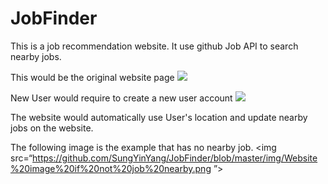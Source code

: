 # JobFinder
 This is a job recommendation website.
 It use github Job API to search nearby jobs.
 
 This would be the original website page 
 <img src=“https://github.com/SungYinYang/JobFinder/blob/master/img/login%20page.png”>
 
 New User would require to create a new user account
  <img src=“https://github.com/SungYinYang/JobFinder/blob/master/img/Create%20User%20and%20Password.png”>

 The website would automatically use User's location and update nearby jobs on the website.
 
 The following image is the example that has no nearby job.
 <img src=“https://github.com/SungYinYang/JobFinder/blob/master/img/Website%20image%20if%20not%20job%20nearby.png
”>
